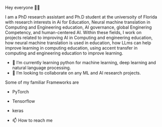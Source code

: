 Hey everyone 👋🏾

I am a PhD research assistant and Ph.D student at the universoity of Florida with research interests in Ai for Education, Neural machine translation in Computing and Engineering education, AI governance, global Enginering Competency, and human-centered AI. Within these fields, I work on projects related to improving AI in Computing and engineering education, how neural machine translation is used in education, how LLms can help improve learning in computing education, using accent transfer in computing and engineering education to improve learning.

- 🌱 I’m currently learning python for machine learning, deep learning and natural language processing.
- 💞️ I’m looking to collaborate on any ML and AI research projects.

Some of my familiar Frameworks are

- PyTorch
- Tensorflow
- keras

- 📫 How to reach me 
<!---
unruli/unruli is a ✨ special ✨ repository because its `README.md` (this file) appears on your GitHub profile.
You can click the Preview link to take a look at your changes.
--->
